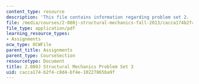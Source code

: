 ```yaml
---
content_type: resource
description: 'This file contains information regarding problem set 2. '
file: /media/courses/2-080j-structural-mechanics-fall-2013/cacca174b2f4c8d4bf4e10227865ba9f_MIT2_080JF13_ProbSet_3.pdf
file_type: application/pdf
learning_resource_types:
- Assignments
ocw_type: OCWFile
parent_title: Assignments
parent_type: CourseSection
resourcetype: Document
title: 2.080J Structural Mechanics Problem Set 3
uid: cacca174-b2f4-c8d4-bf4e-10227865ba9f
---
```

